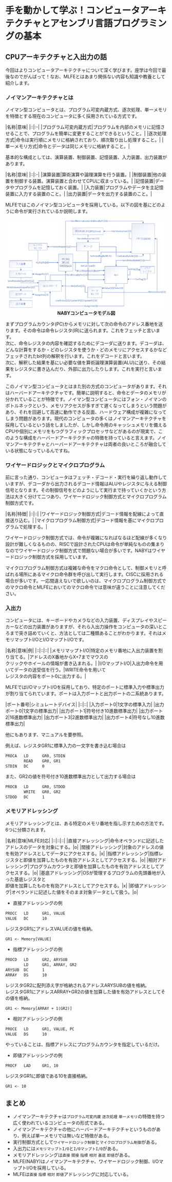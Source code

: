 # 手を動かして学ぶ！コンピュータアーキテクチャとアセンブリ言語プログラミングの基本

## CPUアーキテクチャと入出力の話
今回はよりコンピュータアーキテクチャについて深く学びます。座学は今回で最後なのでがんばって！なお、MLFEとはあまり関係ない内容も知識や教養として紹介します。


### ノイマンアーキテクチャとは
ノイマン型コンピュータとは、プログラム可変内蔵方式、逐次処理、単一メモリを特徴とする現在のコンピュータに多く採用されている方式です。

|名称|意味|
|::|:-|
|プログラム可変内蔵方式|プログラムを内部のメモリに記憶させることで、プログラムを簡単に変更することができるということ。|
|逐次処理方式|命令は実行順にメモリに格納されており、順次取り出し処理すること。|
|単一メモリ方式|命令とデータは同じメモリに格納すること。|

基本的な構成としては、演算装置、制御装置、記憶装置、入力装置、出力装置があります。

|名称|意味|
|::|:-|
|演算装置|算術演算や論理演算を行う装置。|
|制御装置|他の装置を制御する装置。演算装置と合わせてCPUに収まっている。|
|記憶装置|データやプログラムを記憶しておく装置。|
|入力装置|プログラムやデータを主記憶装置に入力する装置のこと。|
|出力装置|データを出力する装置のこと。|

MLFEではこのノイマン型コンピュータを採用している。以下の図を基にどのように命令が実行されているか説明します。

<div align="center">
    <img 
        src="img\\CPUM.png"
        width="" height="" 
    >
    <div style="text-align: center;"><b>
        NABYコンピュータモデル図
    </b></div>
</div>

まずプログラムカウンタ(PC)からメモリに対して次の命令のアドレス番地を送ります。その命令は命令レジスタ(IR)に送られます。これをフェッチと言います。  
次に、命令レジスタの内容を確認するためにデコーダに送ります。デコーダは、どんな計算をするか・どのレジスタを使うか・どのメモリにアクセスするかなどフェッチされたbit列の解釈を行います。これをデコードと言います。  
次に、解釈した結果を基にい必要な値を算術論理演算装置(ALU)に送り、その結果をレジスタに書き込んだり、外部に出力したりします。これを実行と言います。

このノイマン型コンピュータとはまた別の方式のコンピュータがあります。それはハーバードアーキテクチャです。簡単に説明すると、命令とデータのメモリが分かれていることが特徴です。ノイマン型コンピュータにはフォン・ノイマンのボトルネックという、メモリアクセスが多すぎて遅くなってしまうという問題があり、それを回避して高速に動作できる反面、ハードウェア構成が複雑になってしまう問題があります。現代のコンピュータの多くはノイマンアーキテクチャを採用しているという話をしましたが、しかし命令用のキャッシュメモリを備えるCPUや個別にメモリをもつグラフィックプロセッサなどがあるのが現実で、このような構成をハーバードアーキテクチャの特徴を持っていると言えます。ノイマンアーキテクチャとハーバードアーキテクチャは両者の良いところが融合している状態になっているんですね。

### ワイヤードロジックとマイクロプログラム
前に言った通り、コンピュータはフェッチ・デコード・実行を繰り返し動作していますが、デコーダから出力されるデコード情報はALUやレジスタに与える制御信号となります。その制御信号をどのようにして実行まで持っていくかという方法は大きく分けて二つあり、ワイヤードロジック制御方式とマイクロプログラム制御方式です。

|名称|特徴|
|::|::|
|ワイヤードロジック制御方式|デコード情報を配線によって直接送り込む。|
|マイクロプログラム制御方式|デコード情報を基にマイクロプログラムで処理する。|

ワイヤードロジック制御方式では、命令が複雑になればなるほど配線が多くなり設計が難しくなるものの、RISCで設計されたCPUは命令が単純なものの集まりなのでワイヤードロジック制御方式で問題ない場合が多いです。NABYはワイヤードロジック制御方式を採用しています。

マイクロプログラム制御方式は複雑な命令をマクロ命令として、制御メモリと呼ばれる場所にあるマイクロ命令群を呼び出して実行します。CISCに採用される場合が多いです。一応間違えないで欲しいのは、マイクロプログラム制御方式でのマクロ命令とMLFEにおいてのマクロ命令では意味が違うことに注意してください。

### 入出力
コンピュータには、キーボードやカメラなどの入力装置、ディスプレイやスピーカーなどの出力装置がありますが、それら入出力操作をコンピュータの深いところまで突き詰めていくと、方法としては二種類あることがわかります。それはメモリマップトI/OとI/OマップトI/Oです。

|名称|意味|例|
|::|::|::|
|メモリマップトI/O|特定のメモリ番地に入出力装置を割り当てる。|アドレスのX番地からX+7までマウスの<br>クリックやホイールの情報が書き込まれる。|
|I/OマップトI/O|入出力命令を用いてデータの送受信を行う。|WRITE命令を用いて<br>レジスタの内容をポート0に出力する。|

MLFEではI/OマップトI/Oを採用しており、特定のポートに標準入力や標準出力が割り当てられています。ポートは入力ポートと出力ポートの二系統あります。

|ポート番号|シミュレートデバイス|
|::|::|
|入力ポート0|1文字の標準入力|
|出力ポート0|1文字の標準出力|
|出力ポート1|符号付き10進数標準出力|
|出力ポート2|16進数標準出力|
|出力ポート3|2進数標準出力|
|出力ポート4|符号なし10進数標準出力|

他にもあります、マニュアルを要参照。


例えば、レジスタGR1に標準入力の一文字を書き込む場合は
```
PROCA   LD      GR0, STDIN
        READ    GR0, GR1
STDIN   DC      0
```

また、GR2の値を符号付き10進数標準出力として出力する場合は

```
PROCB   LD      GR0, STDOD
        WRITE   GR0, GR2
STDOD   DC      1
```

### メモリアドレッシング
メモリアドレッシングとは、ある特定のメモリ番地を指し示すための方法です。6つに分類されます。

|名称|意味|MLFE対応|
|::|::|::|
|直接アドレッシング|命令オペランドに記述したアドレスのデータを対象にする。|o|
|間接アドレッシング|対象のアドレスの値を有効アドレスとしてデータにアクセスする。|x|
|指標アドレッシング|指標レジスタと即値を加算したものを有効アドレスとしてアクセスする。|o|
|相対アドレッシング|プログラムカウンタと即値を加算したものを有効アドレスとしてアクセスする。|o|
|基底アドレッシング|OSが管理するプログラムの先頭番地が入った基底レジスタと<br>即値を加算したものを有効アドレスとしてアクセスする。|x|
|即値アドレッシング|オペランドに記述した値をそのまま対象データとして扱う。|o|

- 直接アドレッシングの例
```
PROCC   LD      GR1, VALUE
VALUE   DC      10
```
レジスタGR1にアドレスVALUEの値を格納。
```
GR1 <- Memory[VALUE]
```


- 指標アドレッシングの例

```
PROCD   LD      GR2, ARYSUB
        LD      GR1, ARRAY, GR2
ARYSUB  DC      1
ARRAY   DS      10
```

レジスタGR2に配列添え字が格納されるアドレスARYSUBの値を格納。  
レジスタGR1にアドレスARRAY+GR2の値を加算した値を有効アドレスとしてその値を格納。

```
GR1 <- Memory[ARRAY + 1(GR2)]
```

- 相対アドレッシングの例

```
PROCE   LD      GR1, VALUE, PC
VALUE   DS      10
```

やっていることは、指標アドレスにプログラムカウンタを指定しているだけ。

- 即値アドレッシングの例

```
PROCF   LAD     GR1, 10
```

レジスタGR1に即値である10を直接格納。

```
GR1 <- 10
```

## まとめ

- ノイマンアーキテクチャは`プログラム可変内蔵` `逐次処理` `単一メモリ`の特徴を持つ広く使われているコンピュータの形式である。
- ノイマンアーキテクチャの他にハーバードアーキテクチャというものがあり、例えば単一メモリでは無いなど特徴がある。
- 実行制御方式として`ワイヤードロジック制御`と`マイクロプログラム制御`がある。
- 入出力には`メモリマップトI/O`と`I/OマップトI/O`がある。
- メモリアドレッシングは`直接` `間接` `指標` `相対` `基底` `即値`がある。
- MLFE(NABY)はノイマンアーキテクチャ、ワイヤードロジック制御、I/OマップトI/Oを採用している。
- MLFEは`直接` `指標` `相対` `即値`アドレッシングに対応している。
